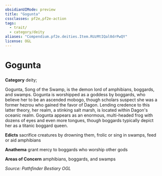 ```yaml
---
obsidianUIMode: preview
title: "Gogunta"
cssclasses: pf2e,pf2e-action
tags:
  - trait/
  - category/deity
aliases: "Compendium.pf2e.deities.Item.RUzMtIQal0drPwQY"
license: OGL
---
```

# Gogunta

### 

**Category** deity; 




Gogunta, Song of the Swamp, is the demon lord of amphibians, boggards, and swamps. Gogunta is worshipped as a goddess by boggards, who believe her to be an ascended mobogo, though scholars suspect she was a former hezrou who gained the favor of Dagon. Lending credence to this latter theory, her realm, a stinking salt marsh, is located within Dagon's oceanic realm. Gogunta appears as an enormous, multi-headed frog with dozens of eyes and even more tongues, though boggards typically depict her as a titanic boggard queen.

**Edicts** sacrifice creatures by drowning them, frolic or sing in swamps, feed or aid amphibians

**Anathema** grant mercy to boggards who worship other gods

**Areas of Concern** amphibians, boggards, and swamps

*Source: Pathfinder Bestiary*
*OGL*